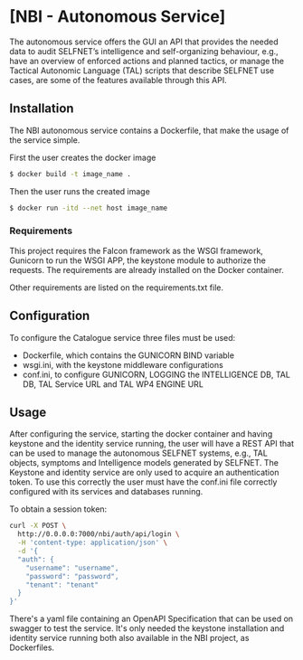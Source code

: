 # [NBI - Autonomous Service]

The autonomous service offers the GUI an API that provides the needed data to audit SELFNET’s intelligence and
self-organizing behaviour, e.g., have an overview of enforced actions and planned tactics, or manage the Tactical
Autonomic Language (TAL) scripts that describe SELFNET use cases, are some of the features available through this API.

## Installation

The NBI autonomous service contains a Dockerfile, that make the usage of the service simple.

First the user creates the docker image

```sh
$ docker build -t image_name .
```

Then the user runs the created image

```sh
$ docker run -itd --net host image_name
```

### Requirements

This project requires the Falcon framework as the WSGI framework, Gunicorn to run the WSGI APP, the keystone module to
authorize the requests. The requirements are already installed on the Docker container.

Other requirements are listed on the requirements.txt file.

## Configuration

To configure the Catalogue service three files must be used:

- Dockerfile, which contains the GUNICORN BIND variable
- wsgi.ini, with the keystone middleware configurations
- conf.ini, to configure GUNICORN, LOGGING the INTELLIGENCE DB, TAL DB, TAL Service URL and TAL WP4 ENGINE URL

## Usage

After configuring the service, starting the docker container and having keystone and the identity service running, the
user will have a REST API that can be used to manage the autonomous SELFNET systems, e.g., TAL objects, symptoms and
Intelligence models generated by SELFNET. The Keystone and identity service are only used to acquire an authentication
token. To use this correctly the user must have the conf.ini file correctly configured with its services and databases
running.

To obtain a session token:

```sh
curl -X POST \
  http://0.0.0.0:7000/nbi/auth/api/login \
  -H 'content-type: application/json' \
  -d '{
  "auth": {
    "username": "username",
    "password": "password",
    "tenant": "tenant"
  }
}'
```

There's a yaml file containing an OpenAPI Specification that can be used on swagger to test the service. It's only
needed the keystone installation and identity service running both also available in the NBI project, as Dockerfiles.

